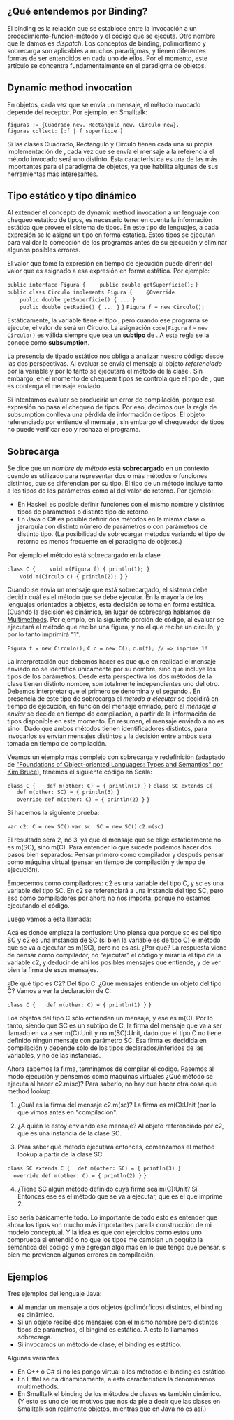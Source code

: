 ¿Qué entendemos por Binding?
----------------------------

El binding es la relación que se establece entre la invocación a un procedimiento-función-método y el código que se ejecuta. Otro nombre que le damos es *dispatch*. Los conceptos de binding, polimorfismo y sobrecarga son aplicables a muchos paradigmas, y tienen diferentes formas de ser entendidos en cada uno de ellos. Por el momento, este artículo se concentra fundamentalmente en el paradigma de objetos.

Dynamic method invocation
-------------------------

En objetos, cada vez que se envía un mensaje, el método invocado depende del receptor. Por ejemplo, en Smalltalk:

`figuras := {Cuadrado new. Rectangulo new. Circulo new}.`
`figuras collect: [:f | f superficie ]`

Si las clases Cuadrado, Rectangulo y Circulo tienen cada una su propia implementación de , cada vez que se envía el mensaje a la referencia el método invocado será uno distinto. Esta característica es una de las más importantes para el paradigma de objetos, ya que habilita algunas de sus herramientas más interesantes.

Tipo estático y tipo dinámico
-----------------------------

Al extender el concepto de dynamic method invocation a un lenguaje con chequeo estático de tipos, es necesario tener en cuenta la información estática que provee el sistema de tipos. En este tipo de lenguajes, a cada expresión se le asigna un tipo en forma estática. Estos tipos se ejecutan para validar la corrección de los programas antes de su ejecución y eliminar algunos posibles errores.

El valor que tome la expresión en tiempo de ejecución puede diferir del valor que es asignado a esa expresión en forma estática. Por ejemplo:

`public interface Figura {`
`    public double getSuperficie();`
`}`
`public class Circulo implements Figura {`
`    @Override`
`    public double getSuperficie() { ... }`
`    `
`    public double getRadio() { ... }`
`}`
`Figura f = new Circulo();`

Estáticamente, la variable tiene el tipo , pero cuando ese programa se ejecute, el valor de será un Circulo. La asignación `code|Figura` `f` `=` `new` `Circulo()` es válida siempre que sea un **subtipo** de . A esta regla se la conoce como **subsumption**.

La presencia de tipado estático nos obliga a analizar nuestro código desde las dos perspectivas. Al evaluar se envía el mensaje al objeto *referenciado* por la variable y por lo tanto se ejecutará el método de la clase . Sin embargo, en el momento de chequear tipos se controla que el tipo de , que es contenga el mensaje enviado.

Si intentamos evaluar se produciría un error de compilación, porque esa expresión no pasa el chequeo de tipos. Por eso, decimos que la regla de subsumption conlleva una pérdida de información de tipos. El objeto referenciado por entiende el mensaje , sin embargo el chequeador de tipos no puede verificar eso y rechaza el programa.

Sobrecarga
----------

Se dice que un *nombre de método* está **sobrecargado** en un contexto cuando es utilizado para representar dos o más métodos o funciones distintos, que se diferencian por su tipo. El tipo de un método incluye tanto a los tipos de los parámetros como al del valor de retorno. Por ejemplo:

-   En Haskell es posible definir funciones con el mismo nombre y distintos tipos de parámetros o distinto tipo de retorno.
-   En Java o C\# es posible definir dos métodos en la misma clase o jerarquía con distinto número de parámetros o con parámetros de distinto tipo. (La posibilidad de sobrecargar métodos variando el tipo de retorno es menos frecuente en el paradigma de objetos.)

Por ejemplo el método está sobrecargado en la clase .

`class C {`
`    void m(Figura f) { println(1); }`
`    void m(Circulo c) { println(2); }`
`}`

Cuando se envía un mensaje que está sobrecargado, el sistema debe decidir cuál es el método que se debe ejecutar. En la mayoría de los lenguajes orientados a objetos, esta decisión se toma en forma estática. (Cuando la decisión es dinámica, en lugar de sobrecarga hablamos de [Multimethods](-multimethods.html). Por ejemplo, en la siguiente porción de código, al evaluar se ejecutará el método que recibe una figura, y no el que recibe un círculo; y por lo tanto imprimirá "1".

`Figura f = new Circulo();`
`C c = new C();`
`c.m(f); // => imprime 1!`

La interpretación que debemos hacer es que que en realidad el mensaje enviado no se identifica únicamente por su nombre, sino que incluye los tipos de los parámetros. Desde esta perspectiva los dos métodos de la clase tienen distinto nombre, son totalmente independientes uno del otro. Debemos interpretar que el primero se denomina y el segundo . En presencia de este tipo de sobrecarga el *método a ejecutar* se decidirá en tiempo de ejecución, en función del mensaje enviado, pero el *mensaje a enviar* se decide en tiempo de compilación, a partir de la información de tipos disponible en este momento. En resumen, el mensaje enviado a no es sino . Dado que ambos métodos tienen identificadores distintos, para invocarlos se envían mensajes distintos y la decisión entre ambos será tomada en tiempo de compilación.

Veamos un ejemplo más complejo con sobrecarga y redefinición (adaptado de ["Foundations of Object-oriented Languages: Types and Semantics" por Kim Bruce](http://books.google.com.ar/books?id=9NGWq3K1RwUC&pg=PA27&dq=Kim+Bruce+overloading+vs+overriding&hl=es-419&sa=X&ei=I65AUuyWL4Om9gT5ooCQDw&ved=0CDEQ6AEwAA#v=onepage&q=Kim%20Bruce%20overloading%20vs%20overriding&f=false)), tenemos el siguiente código en Scala:

`class C {`
`   def m(other: C) = { println(1) }`
`}`
`class SC extends C{`
`   def m(other: SC) = { println(3) }`
`   override def m(other: C) = { println(2) }`
`}`

Si hacemos la siguiente prueba:

`var c2: C = new SC()`
`var sc: SC = new SC()`
`c2.m(sc)`

El resultado será 2, no 3, ya que el mensaje que se elige estáticamente no es m(SC), sino m(C). Para entender lo que sucede podemos hacer dos pasos bien separados: Pensar primero como compilador y después pensar como máquina virtual (pensar en tiempo de compilación y tiempo de ejecución).

Empecemos como compiladores: c2 es una variable del tipo C, y sc es una variable del tipo SC. En c2 se referenciará a una instancia del tipo SC, pero eso como compiladores por ahora no nos importa, porque no estamos ejecutando el código.

Luego vamos a esta llamada:

Acá es donde empieza la confusión: Uno piensa que porque sc es del tipo SC y c2 es una instancia de SC (si bien la variable es de tipo C) el método que se va a ejecutar es m(SC), pero no es así. ¿Por qué? La respuesta viene de pensar como compilador, no "ejecutar" el código y mirar la el tipo de la variable c2, y deducir de ahí los posibles mensajes que entiende, y de ver bien la firma de esos mensajes.

¿De qué tipo es C2? Del tipo C. ¿Qué mensajes entiende un objeto del tipo C? Vamos a ver la declaración de C:

`class C {`
`   def m(other: C) = { println(1) }`
`}`

Los objetos del tipo C sólo entienden un mensaje, y ese es m(C). Por lo tanto, siendo que SC es un subtipo de C, la firma del mensaje que va a ser llamado en va a ser m(C):Unit y no m(SC):Unit, dado que el tipo C no tiene definido ningún mensaje con parámetro SC. Esa firma es decidida en compilación y depende sólo de los tipos declarados/inferidos de las variables, y no de las instancias.

Ahora sabemos la firma, terminamos de compilar el código. Pasemos al modo ejecución y pensemos como máquinas virtuales ¿Qué método se ejecuta al hacer c2.m(sc)? Para saberlo, no hay que hacer otra cosa que method lookup.

1. ¿Cuál es la firma del mensaje c2.m(sc)? La firma es m(C):Unit (por lo que vimos antes en "compilación".

2. ¿A quién le estoy enviando ese mensaje? Al objeto referenciado por c2, que es una instancia de la clase SC.

3. Para saber qué método ejecutará entonces, comenzamos el method lookup a partir de la clase SC.

`class SC extends C {`
`  def m(other: SC) = { println(3) }`
`   `
`  override def m(other: C) = { println(2) }`
`}`

4. ¿Tiene SC algún método definido cuya firma sea m(C):Unit? Sí. Entonces ese es el método que se va a ejecutar, que es el que imprime 2.

Eso sería básicamente todo. Lo importante de todo esto es entender que ahora los tipos son mucho más importantes para la construcción de mi modelo conceptual. Y la idea es que con ejercicios como estos uno comprueba si entendió o no que los tipos me cambian un poquito la semántica del código y me agregan algo más en lo que tengo que pensar, si bien me previenen algunos errores en compilación.

Ejemplos
--------

Tres ejemplos del lenguaje Java:

-   Al mandar un mensaje a dos objetos (polimórficos) distintos, el binding es dinámico.
-   Si un objeto recibe dos mensajes con el mismo nombre pero distintos tipos de parámetros, el bingind es estático. A esto lo llamamos sobrecarga.
-   Si invocamos un método de clase, el binding es estático.

Algunas variantes

-   En C++ o C\# si no les pongo virtual a los métodos el binding es estático.
-   En Eiffel se da dinámicamente, a esta característica la denominamos multimethods.
-   En Smalltalk el binding de los métodos de clases es también dinámico. (Y esto es uno de los motivos que nos da pie a decir que las clases en Smalltalk son realmente objetos, mientras que en Java no es así.)

